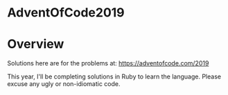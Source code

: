 # AdventOfCode2019

# Overview
Solutions here are for the problems at: https://adventofcode.com/2019

This year, I'll be completing solutions in Ruby to learn the language. Please
excuse any ugly or non-idiomatic code.
